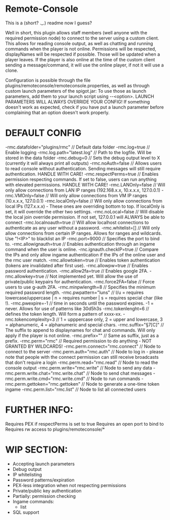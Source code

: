 # Remote-Console

This is a (short? ._.) readme now I guess?

Well in short, this plugin allows staff members (well anyone with the required permission node) to connect to the server using a custom client.
This allows for reading console output, as well as chatting and running commands when the player is not online.
Permissions will be respected, displayNames will be respected if possible. Those will be updated when a player leaves.
If the player is also online at the time of the custom client sending a message/command, it will use the online player, if not it will use a clone.

Configuration is possible through the file plugins/remoteconsole/remoteconsole.properties, as well as through custom launch parameters of the spigot.jar:
To use those as launch parameters, add them to your launch script using --\<option\>.
LAUNCH PARAMETERS WILL ALWAYS OVERRIDE YOUR CONFIG! If something doesn't work as expected, check if you have put a launch parameter before complaining that an option doesn't work properly.

# DEFAULT CONFIG

-rmc.datafolder="plugins/rmc" // Default data folder
-rmc.log=true                 // Enable logging
-rmc.log.path="latest.log"    // Path to the logfile. Will be stored in the data folder
-rmc.debug=0                  // Sets the debug output level to X (currently it will always print all outputs)
-rmc.noAuth=false             // Allows users to read console without authentication. Sending messages will still require authentication. HANDLE WITH CARE!
-rmc.respectPerms=true        // Enables permission respecting commands. If set to false, users can run anything with elevated permissions. HANDLE WITH CARE!
-rmc.LANOnly=false            // Will only allow connections from LAN IP ranges (192.168.x.x, 10.x.x.x, 127.0.0.1)
-rmc.VMOnly=false             // Will only allow connections from VM IP ranges (10.x.x.x, 127.0.0.1)
-rmc.localOnly=false          // Will only allow connections from local IPs (127.x.x.x) - These ones are overriding bottom to top. If localOnly is set, it will override the other two settings.
-rmc.noLocal=false            // Will disable the local join override permission. If not set, 127.0.0.1 will ALWAYS be able to connect
-rmc.localnoauth=true         // Will allow localhost connections to authenticate as any user without a password.
-rmc.whitelist=[]             // Will only allow connections from certain IP ranges. Allows for ranges and wildcards. Use "!\<IP>" to blacklist an IP
-rmc.port=9000                // Specifies the port to bind to.
-rmc.allowignauth=true        // Enables authentication through an ingame command when the user is online.
-rnc.ignauth.checkIP=true     // Compare the IPs and only allow ingame authentication if the IPs of the online user and the rmc user match.
-rmc.allowtoken=true          // Enables token authentication (tokens are invalidated after first use).
-rmc.allowpw=true             // Enables password authentication.
-rmc.allow2fa=true            // Enables google 2FA.
-rmc.allowkey=true            // Not implemented yet. Will allow the use of private/public keypairs for authentication.
-rmc.force2FA=false           // Force users to use g-auth 2FA.
-rmc.minpwlength=8            // Specifies the minimum required password length.
-rmc.pwpattern="luns"         // l/u = requires lowercase/uppercase | n = requires number | s = requires special char (like !).
-rmc.pwexpire=-1              // time in seconds until the password expires. -1 = never. Allows for use of patterns like 30d5h3s
-rmc.tokenlenght=6            // defines the token length. Will form a pattern of xxxx-xx.
-rmc.tokencomplexity=3        // 1 = upppercase only, 2 = upper and lowercase, 3 = alphanumeric, 4 = alphanumeric and special chars.
-rmc.suffix="§7[C]"           // The suffix to append to displaynames for chat and commands. Will only apply if the player is not online.
-rmc.prefix=""                // Same as suffix, just as a prefix.
-rmc.perm="rmc"                        // Required permission to do anything - NOT GRANTED BY WILDCARDS!
-rmc.perm.connect="rmc.connect"        // Node to connect to the server
-rmc.perm.auth="rmc.auth"              // Node to log in - please note that people with the connect permission can still receive broadcasts that don't require a login
-rmc.perm.read="rmc.read"              // Node to read the console output
-rmc.perm.write="rmc.write"            // Node to send any data
-rmc.perm.write.chat="rmc.write.chat"  // Node to send chat messages
-rmc.perm.write.cmd="rmc.write.cmd"    // Node to run commands
-rmc.perm.gettoken="rmc.gettoken"      // Node to generate a one-time token ingame
-rmc.perm.list="rmc.list"              // Node to list all connected users

# FURTHER INFO:

Requires PEX if respectPerms is set to true
Requires an open port to bind to
Requires rw access to plugins/remoteconsole/*

# WIP SECTION:

- Accepting launch parameters
- Debug output
- IP whitelisting
- Password patterns/expiration
- PEX-less integration when not respecting permissions
- Private/public key authentication
- Partially: permission checking
- Ingame commands:
  - list
- SQL support
